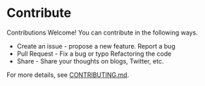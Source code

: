 # Contribute

Contributions Welcome! You can contribute in the following ways.

- Create an issue - propose a new feature. Report a bug
- Pull Request - Fix a bug or typo Refactoring the code
- Share - Share your thoughts on blogs, Twitter, etc.

For more details, see [CONTRIBUTING.md](CONTRIBUTING.md).
